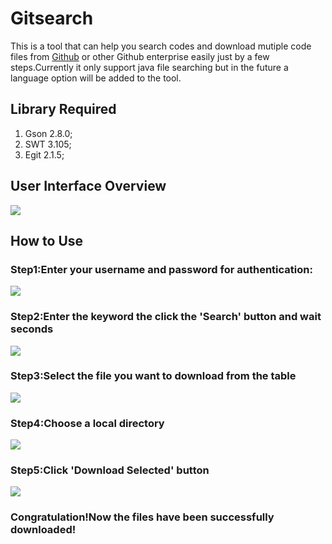 # Gitsearch
This is a tool that can help you search codes and download mutiple code files from [Github](github.com) or other Github enterprise easily just by a few steps.Currently it only support java file searching but in the future a language option will be added to the tool.
## Library Required
1. Gson 2.8.0;
2. SWT 3.105;
3. Egit 2.1.5;
## User Interface Overview
![](http://i.imgur.com/aIVCXxS.png)
## How to Use
### Step1:Enter your username and password for authentication:  
![](http://i.imgur.com/NkGYpyb.png)  


### Step2:Enter the keyword the click the 'Search' button and wait seconds
![](http://i.imgur.com/jknZ3R3.png)

### Step3:Select the file you want to download from the table

![](http://i.imgur.com/xGTf31L.png)

### Step4:Choose a local directory

![](http://i.imgur.com/wJcrHnt.png)

### Step5:Click 'Download Selected' button
![](http://i.imgur.com/vKzwbPk.png)

### Congratulation!Now the files have been successfully downloaded!
